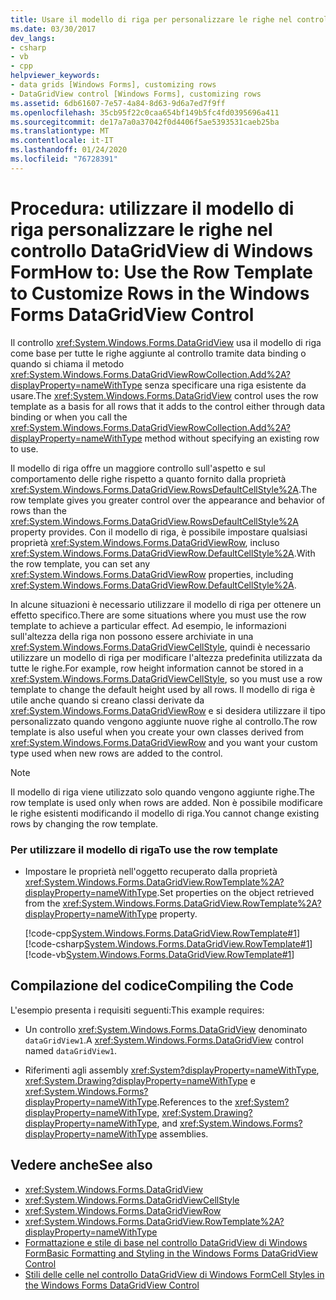 ```yaml
---
title: Usare il modello di riga per personalizzare le righe nel controllo DataGridView
ms.date: 03/30/2017
dev_langs:
- csharp
- vb
- cpp
helpviewer_keywords:
- data grids [Windows Forms], customizing rows
- DataGridView control [Windows Forms], customizing rows
ms.assetid: 6db61607-7e57-4a84-8d63-9d6a7ed7f9ff
ms.openlocfilehash: 35cb95f22c0caa654bf149b5fc4fd0395696a411
ms.sourcegitcommit: de17a7a0a37042f0d4406f5ae5393531caeb25ba
ms.translationtype: MT
ms.contentlocale: it-IT
ms.lasthandoff: 01/24/2020
ms.locfileid: "76728391"
---
```

# <a name="how-to-use-the-row-template-to-customize-rows-in-the-windows-forms-datagridview-control"></a><span data-ttu-id="811bb-102">Procedura: utilizzare il modello di riga personalizzare le righe nel controllo DataGridView di Windows Form</span><span class="sxs-lookup"><span data-stu-id="811bb-102">How to: Use the Row Template to Customize Rows in the Windows Forms DataGridView Control</span></span>
<span data-ttu-id="811bb-103">Il controllo <xref:System.Windows.Forms.DataGridView> usa il modello di riga come base per tutte le righe aggiunte al controllo tramite data binding o quando si chiama il metodo <xref:System.Windows.Forms.DataGridViewRowCollection.Add%2A?displayProperty=nameWithType> senza specificare una riga esistente da usare.</span><span class="sxs-lookup"><span data-stu-id="811bb-103">The <xref:System.Windows.Forms.DataGridView> control uses the row template as a basis for all rows that it adds to the control either through data binding or when you call the <xref:System.Windows.Forms.DataGridViewRowCollection.Add%2A?displayProperty=nameWithType> method without specifying an existing row to use.</span></span>  
  
 <span data-ttu-id="811bb-104">Il modello di riga offre un maggiore controllo sull'aspetto e sul comportamento delle righe rispetto a quanto fornito dalla proprietà <xref:System.Windows.Forms.DataGridView.RowsDefaultCellStyle%2A>.</span><span class="sxs-lookup"><span data-stu-id="811bb-104">The row template gives you greater control over the appearance and behavior of rows than the <xref:System.Windows.Forms.DataGridView.RowsDefaultCellStyle%2A> property provides.</span></span> <span data-ttu-id="811bb-105">Con il modello di riga, è possibile impostare qualsiasi proprietà <xref:System.Windows.Forms.DataGridViewRow>, incluso <xref:System.Windows.Forms.DataGridViewRow.DefaultCellStyle%2A>.</span><span class="sxs-lookup"><span data-stu-id="811bb-105">With the row template, you can set any <xref:System.Windows.Forms.DataGridViewRow> properties, including <xref:System.Windows.Forms.DataGridViewRow.DefaultCellStyle%2A>.</span></span>  
  
 <span data-ttu-id="811bb-106">In alcune situazioni è necessario utilizzare il modello di riga per ottenere un effetto specifico.</span><span class="sxs-lookup"><span data-stu-id="811bb-106">There are some situations where you must use the row template to achieve a particular effect.</span></span> <span data-ttu-id="811bb-107">Ad esempio, le informazioni sull'altezza della riga non possono essere archiviate in una <xref:System.Windows.Forms.DataGridViewCellStyle>, quindi è necessario utilizzare un modello di riga per modificare l'altezza predefinita utilizzata da tutte le righe.</span><span class="sxs-lookup"><span data-stu-id="811bb-107">For example, row height information cannot be stored in a <xref:System.Windows.Forms.DataGridViewCellStyle>, so you must use a row template to change the default height used by all rows.</span></span> <span data-ttu-id="811bb-108">Il modello di riga è utile anche quando si creano classi derivate da <xref:System.Windows.Forms.DataGridViewRow> e si desidera utilizzare il tipo personalizzato quando vengono aggiunte nuove righe al controllo.</span><span class="sxs-lookup"><span data-stu-id="811bb-108">The row template is also useful when you create your own classes derived from <xref:System.Windows.Forms.DataGridViewRow> and you want your custom type used when new rows are added to the control.</span></span>  
  
> [!NOTE]
> <span data-ttu-id="811bb-109">Il modello di riga viene utilizzato solo quando vengono aggiunte righe.</span><span class="sxs-lookup"><span data-stu-id="811bb-109">The row template is used only when rows are added.</span></span> <span data-ttu-id="811bb-110">Non è possibile modificare le righe esistenti modificando il modello di riga.</span><span class="sxs-lookup"><span data-stu-id="811bb-110">You cannot change existing rows by changing the row template.</span></span>  
  
### <a name="to-use-the-row-template"></a><span data-ttu-id="811bb-111">Per utilizzare il modello di riga</span><span class="sxs-lookup"><span data-stu-id="811bb-111">To use the row template</span></span>  
  
- <span data-ttu-id="811bb-112">Impostare le proprietà nell'oggetto recuperato dalla proprietà <xref:System.Windows.Forms.DataGridView.RowTemplate%2A?displayProperty=nameWithType>.</span><span class="sxs-lookup"><span data-stu-id="811bb-112">Set properties on the object retrieved from the <xref:System.Windows.Forms.DataGridView.RowTemplate%2A?displayProperty=nameWithType> property.</span></span>  
  
     [!code-cpp[System.Windows.Forms.DataGridView.RowTemplate#1](~/samples/snippets/cpp/VS_Snippets_Winforms/System.Windows.Forms.DataGridView.RowTemplate/CPP/datagridviewrowtemplate.cpp#1)]
     [!code-csharp[System.Windows.Forms.DataGridView.RowTemplate#1](~/samples/snippets/csharp/VS_Snippets_Winforms/System.Windows.Forms.DataGridView.RowTemplate/CS/datagridviewrowtemplate.cs#1)]
     [!code-vb[System.Windows.Forms.DataGridView.RowTemplate#1](~/samples/snippets/visualbasic/VS_Snippets_Winforms/System.Windows.Forms.DataGridView.RowTemplate/VB/datagridviewrowtemplate.vb#1)]  
  
## <a name="compiling-the-code"></a><span data-ttu-id="811bb-113">Compilazione del codice</span><span class="sxs-lookup"><span data-stu-id="811bb-113">Compiling the Code</span></span>  
 <span data-ttu-id="811bb-114">L'esempio presenta i requisiti seguenti:</span><span class="sxs-lookup"><span data-stu-id="811bb-114">This example requires:</span></span>  
  
- <span data-ttu-id="811bb-115">Un controllo <xref:System.Windows.Forms.DataGridView> denominato `dataGridView1`.</span><span class="sxs-lookup"><span data-stu-id="811bb-115">A <xref:System.Windows.Forms.DataGridView> control named `dataGridView1`.</span></span>  
  
- <span data-ttu-id="811bb-116">Riferimenti agli assembly <xref:System?displayProperty=nameWithType>, <xref:System.Drawing?displayProperty=nameWithType> e <xref:System.Windows.Forms?displayProperty=nameWithType>.</span><span class="sxs-lookup"><span data-stu-id="811bb-116">References to the <xref:System?displayProperty=nameWithType>, <xref:System.Drawing?displayProperty=nameWithType>, and <xref:System.Windows.Forms?displayProperty=nameWithType> assemblies.</span></span>  
  
## <a name="see-also"></a><span data-ttu-id="811bb-117">Vedere anche</span><span class="sxs-lookup"><span data-stu-id="811bb-117">See also</span></span>

- <xref:System.Windows.Forms.DataGridView>
- <xref:System.Windows.Forms.DataGridViewCellStyle>
- <xref:System.Windows.Forms.DataGridViewRow>
- <xref:System.Windows.Forms.DataGridView.RowTemplate%2A?displayProperty=nameWithType>
- [<span data-ttu-id="811bb-118">Formattazione e stile di base nel controllo DataGridView di Windows Form</span><span class="sxs-lookup"><span data-stu-id="811bb-118">Basic Formatting and Styling in the Windows Forms DataGridView Control</span></span>](basic-formatting-and-styling-in-the-windows-forms-datagridview-control.md)
- [<span data-ttu-id="811bb-119">Stili delle celle nel controllo DataGridView di Windows Form</span><span class="sxs-lookup"><span data-stu-id="811bb-119">Cell Styles in the Windows Forms DataGridView Control</span></span>](cell-styles-in-the-windows-forms-datagridview-control.md)
